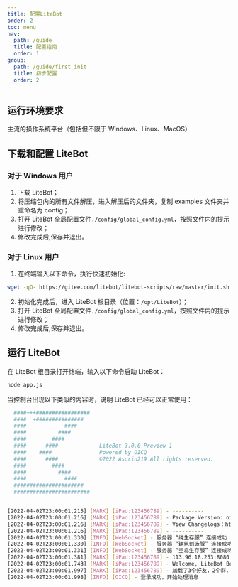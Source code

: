 ```yaml
---
title: 配置LiteBot
order: 2
toc: menu
nav:
  path: /guide
  title: 配置指南
  order: 1
group:
  path: /guide/first_init
  title: 初步配置
  order: 2
---
```


## 运行环境要求

主流的操作系统平台（包括但不限于 Windows、Linux、MacOS）

## 下载和配置 LiteBot

### 对于 Windows 用户

1. 下载 LiteBot；
2. 将压缩包内的所有文件解压，进入解压后的文件夹，复制 examples 文件夹并重命名为 config；
3. 打开 LiteBot 全局配置文件`./config/global_config.yml`，按照文件内的提示进行修改；
4. 修改完成后,保存并退出。

### 对于 Linux 用户

1. 在终端输入以下命令，执行快速初始化:

```bash
wget -qO- https://gitee.com/litebot/litebot-scripts/raw/master/init.sh | bash
```

2. 初始化完成后，进入 LiteBot 根目录（位置：`/opt/LiteBot`）；
3. 打开 LiteBot 全局配置文件`./config/global_config.yml`，按照文件内的提示进行修改；
4. 修改完成后,保存并退出。

## 运行 LiteBot

在 LiteBot 根目录打开终端，输入以下命令启动 LiteBot：

```bash
node app.js
```

当控制台出现以下类似的内容时，说明 LiteBot 已经可以正常使用：

```bash
  ####+++#################
  ####  +###############
  ####            ####
  ####          ####
  ####        ####
  ####      ####             LiteBot 3.0.0 Preview 1
  ####    ####               Powered by OICQ
  ####      ####             ©2022 Asurin219 All rights reserved.
  ####        ####
  ####          ####
  ####            ####
  ######################
  ########################


[2022-04-02T23:00:01.215] [MARK] [iPad:123456789] - ----------
[2022-04-02T23:00:01.216] [MARK] [iPad:123456789] - Package Version: oicq@2.2.1 (Released on 2021/3/16)
[2022-04-02T23:00:01.216] [MARK] [iPad:123456789] - View Changelogs：https://github.com/takayama-lily/oicq/releases
[2022-04-02T23:00:01.216] [MARK] [iPad:123456789] - ----------
[2022-04-02T23:00:01.330] [INFO] [WebSocket] - 服务器 “纯生存服” 连接成功
[2022-04-02T23:00:01.330] [INFO] [WebSocket] - 服务器 “建筑创造服” 连接成功
[2022-04-02T23:00:01.331] [INFO] [WebSocket] - 服务器 “空岛生存服” 连接成功
[2022-04-02T23:00:01.381] [MARK] [iPad:123456789] - 113.96.18.253:8080 connected
[2022-04-02T23:00:01.743] [MARK] [iPad:123456789] - Welcome, LiteBot Bot ! 正在加载资源...
[2022-04-02T23:00:01.997] [MARK] [iPad:123456789] - 加载了3个好友，2个群，0个陌生人
[2022-04-02T23:00:01.998] [INFO] [OICQ] - 登录成功，开始处理消息
```
